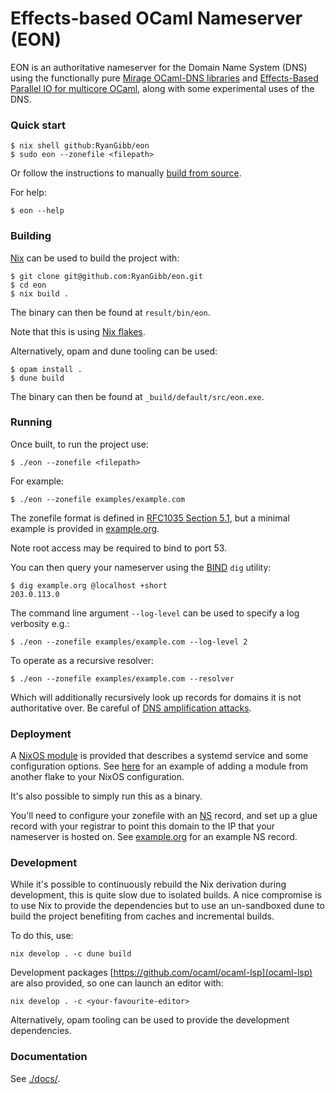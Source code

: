 
# Effects-based OCaml Nameserver (EON)

EON is an authoritative nameserver for the Domain Name System (DNS) using the functionally pure [Mirage OCaml-DNS libraries](https://github.com/mirage/ocaml-dns) and [Effects-Based Parallel IO for multicore OCaml](https://github.com/ocaml-multicore/eio), along with some experimental uses of the DNS.

### Quick start

```
$ nix shell github:RyanGibb/eon
$ sudo eon --zonefile <filepath>
```

Or follow the instructions to manually [build from source](#building).

For help:
```
$ eon --help
```

### Building

[Nix](https://nixos.org) can be used to build the project with:

```
$ git clone git@github.com:RyanGibb/eon.git
$ cd eon
$ nix build .
```

The binary can then be found at `result/bin/eon`.

Note that this is using [Nix flakes](https://nixos.org/manual/nix/stable/command-ref/new-cli/nix3-flake.html).

Alternatively, opam and dune tooling can be used:
```
$ opam install .
$ dune build
```

The binary can then be found at `_build/default/src/eon.exe`.

### Running

Once built, to run the project use:

```
$ ./eon --zonefile <filepath>
```

For example:
```
$ ./eon --zonefile examples/example.com
```

The zonefile format is defined in [RFC1035 Section 5.1](https://datatracker.ietf.org/doc/html/rfc1035#section-5.1), but a minimal example is provided in [example.org](./example/example.org).

Note root access may be required to bind to port 53.

You can then query your nameserver using the [BIND](https://www.isc.org/bind/) `dig` utility:
```
$ dig example.org @localhost +short
203.0.113.0
```

The command line argument `--log-level` can be used to specify a log verbosity e.g.:
```
$ ./eon --zonefile examples/example.com --log-level 2
```

To operate as a recursive resolver:
```
$ ./eon --zonefile examples/example.com --resolver
```

Which will additionally recursively look up records for domains it is not authoritative over.
Be careful of [DNS amplification attacks](https://www.cloudflare.com/learning/ddos/dns-amplification-ddos-attack/).

### Deployment

A [NixOS module](https://nixos.org/manual/nixos/stable/index.html#sec-writing-modules) is provided that describes a systemd service and some configuration options. See [here](https://www.tweag.io/blog/2020-07-31-nixos-flakes/#adding-modules-from-third-party-flakes) for an example of adding a module from another flake to your NixOS configuration.

It's also possible to simply run this as a binary.

You'll need to configure your zonefile with an [NS](https://www.ietf.org/rfc/rfc1035.html#section-3.3.11) record, and set up a glue record with your registrar to point this domain to the IP that your nameserver is hosted on. See [example.org](./example/example.org) for an example NS record.

### Development

While it's possible to continuously rebuild the Nix derivation during development, this is quite slow due to isolated builds. A nice compromise is to use Nix to provide the dependencies but to use an un-sandboxed dune to build the project benefiting from caches and incremental builds.

To do this, use:
```
nix develop . -c dune build
```

Development packages [https://github.com/ocaml/ocaml-lsp](ocaml-lsp) are also provided, so one can launch an editor with:
```
nix develop . -c <your-favourite-editor>
```

Alternatively, opam tooling can be used to provide the development dependencies.

### Documentation

See [./docs/](./docs/).
